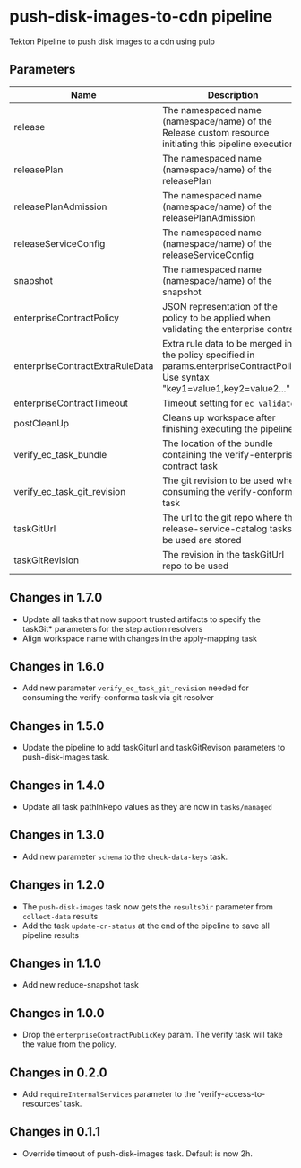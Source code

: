 # push-disk-images-to-cdn pipeline

Tekton Pipeline to push disk images to a cdn using pulp

## Parameters

| Name                            | Description                                                                                                                         | Optional | Default value                                              |
|---------------------------------|-------------------------------------------------------------------------------------------------------------------------------------|----------|------------------------------------------------------------|
| release                         | The namespaced name (namespace/name) of the Release custom resource initiating this pipeline execution                              | No       | -                                                          |
| releasePlan                     | The namespaced name (namespace/name) of the releasePlan                                                                             | No       | -                                                          |
| releasePlanAdmission            | The namespaced name (namespace/name) of the releasePlanAdmission                                                                    | No       | -                                                          |
| releaseServiceConfig            | The namespaced name (namespace/name) of the releaseServiceConfig                                                                    | No       | -                                                          |
| snapshot                        | The namespaced name (namespace/name) of the snapshot                                                                                | No       | -                                                          |
| enterpriseContractPolicy        | JSON representation of the policy to be applied when validating the enterprise contract                                             | No       | -                                                          |
| enterpriseContractExtraRuleData | Extra rule data to be merged into the policy specified in params.enterpriseContractPolicy. Use syntax "key1=value1,key2=value2..."  | Yes      | pipeline_intention=release                                 |
| enterpriseContractTimeout       | Timeout setting for `ec validate`                                                                                                   | Yes      | 10m0s                                                      |
| postCleanUp                     | Cleans up workspace after finishing executing the pipeline                                                                          | Yes      | true                                                       |
| verify_ec_task_bundle           | The location of the bundle containing the verify-enterprise-contract task                                                           | No       | -                                                          |
| verify_ec_task_git_revision     | The git revision to be used when consuming the verify-conforma task                                                                 | No       | -                                                          |
| taskGitUrl                      | The url to the git repo where the release-service-catalog tasks to be used are stored                                               | Yes      | https://github.com/konflux-ci/release-service-catalog.git  |   
| taskGitRevision                 | The revision in the taskGitUrl repo to be used                                                                                      | No       | -                                                          |

## Changes in 1.7.0
* Update all tasks that now support trusted artifacts to specify the taskGit* parameters for the step action resolvers
* Align workspace name with changes in the apply-mapping task

## Changes in 1.6.0
* Add new parameter `verify_ec_task_git_revision` needed for consuming the verify-conforma task
  via git resolver

## Changes in 1.5.0
* Update the pipeline to add taskGiturl and taskGitRevison parameters to
  push-disk-images task.

## Changes in 1.4.0
* Update all task pathInRepo values as they are now in `tasks/managed`

## Changes in 1.3.0
* Add new parameter `schema` to the `check-data-keys` task.

## Changes in 1.2.0
* The `push-disk-images` task now gets the `resultsDir` parameter from `collect-data` results
* Add the task `update-cr-status` at the end of the pipeline to save all pipeline results

## Changes in 1.1.0
* Add new reduce-snapshot task

## Changes in 1.0.0
* Drop the `enterpriseContractPublicKey` param. The verify task will take the value from the policy.

## Changes in 0.2.0
* Add `requireInternalServices` parameter to the 'verify-access-to-resources' task.

## Changes in 0.1.1
* Override timeout of push-disk-images task. Default is now 2h.
